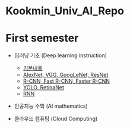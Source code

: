 # Kookmin_Univ_AI_Repo

# First semester 
* 딥러닝 기초 (Deep learning instruction)  
  * [기본내용](./Deep_Learning_Instruction/Networks_summary/00_Basic/README.md)
  * [AlexNet, VGG, GoogLeNet, ResNet](./Deep_Learning_Instruction/Networks_summary/01_AlexNet_VGG_GoogLeNet_ResNet/01_AlexNet_VGG_GoogleNet_ResNest.md)
  * [R-CNN, Fast R-CNN, Faster R-CNN](./Deep_Learning_Instruction/Networks_summary/02_RCNN_FastRCNN_FasterRCNN/02_RCNN_FastRCNN_FasterRCNN.md)
  * [YOLO, RetinaNet](./Deep_Learning_Instruction/Networks_summary/03_YOLO_RetinaNet/03_YOLO_RetinaNet.md)
  * [RNN](./Deep_Learning_Instruction/Networks_summary/04_RNN/04_RNN.md)

* 인공지능 수학 (AI mathematics)
* 클라우드 컴퓨팅 (Cloud Computing)

